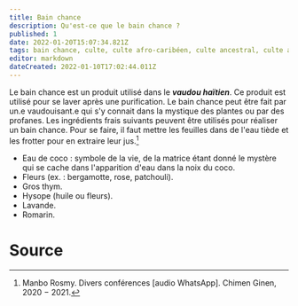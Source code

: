 ```yaml
---
title: Bain chance
description: Qu'est-ce que le bain chance ?
published: 1
date: 2022-01-20T15:07:34.821Z
tags: bain chance, culte, culte afro-caribéen, culte ancestral, culte ancestral vaudou, culte haïtien, culte vaudou, spiritualité afro-caribéenne, spiritualité haïtienne, vaudou
editor: markdown
dateCreated: 2022-01-10T17:02:44.011Z
---
```


Le bain chance est un produit utilisé dans le ***vaudou haïtien***. Ce produit est utilisé pour se laver après une purification.
Le bain chance peut être fait par un.e vaudouisant.e qui s'y connait dans la mystique des plantes ou par des profanes. Les ingrédients frais suivants peuvent être utilisés pour réaliser un bain chance. Pour se faire, il faut mettre les feuilles dans de l'eau tiède et les frotter pour en extraire leur jus.[^1]
* Eau de coco : symbole de la vie, de la matrice étant donné le mystère qui se cache dans l'apparition d'eau dans la noix du coco.
* Fleurs (ex. : bergamotte, rose, patchouli).
* Gros thym.
* Hysope (huile ou fleurs).
* Lavande.
* Romarin.

# Source

[^1]: Manbo Rosmy. Divers conférences [audio WhatsApp]. Chimen Ginen, 2020 − 2021.